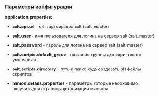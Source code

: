 ### **Параметры конфигурации**

**application.properties:**

- **salt.api.url** - url к api сервера salt (salt_master)
- **salt.user** - имя пользователя для логина на сервер salt (salt_master)
- **salt.password** - пароль для логина на сервер salt (salt_master)

- **salt.scripts.default_group** - название группы для скриптов по умолчанию
- **salt.scripts.directory** - путь к папке куда создавать sls файлы скриптов

- **minion.details.properties** - параметры которые необходимо получить для страницы детализации миньона